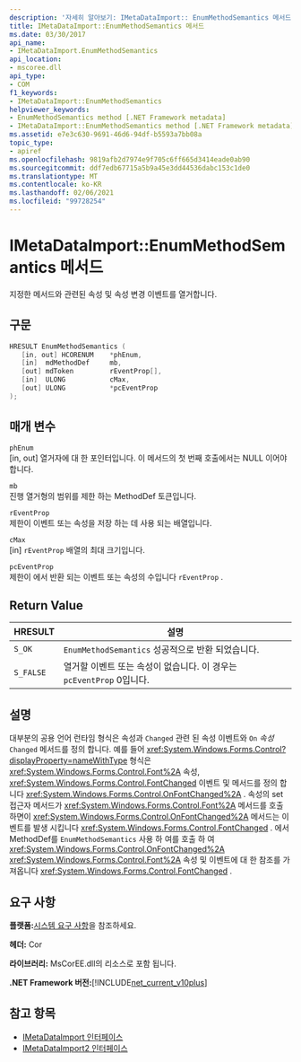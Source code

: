 ```yaml
---
description: '자세히 알아보기: IMetaDataImport:: EnumMethodSemantics 메서드'
title: IMetaDataImport::EnumMethodSemantics 메서드
ms.date: 03/30/2017
api_name:
- IMetaDataImport.EnumMethodSemantics
api_location:
- mscoree.dll
api_type:
- COM
f1_keywords:
- IMetaDataImport::EnumMethodSemantics
helpviewer_keywords:
- EnumMethodSemantics method [.NET Framework metadata]
- IMetaDataImport::EnumMethodSemantics method [.NET Framework metadata]
ms.assetid: e7e3c630-9691-46d6-94df-b5593a7bb08a
topic_type:
- apiref
ms.openlocfilehash: 9819afb2d7974e9f705c6ff665d3414eade0ab90
ms.sourcegitcommit: ddf7edb67715a5b9a45e3dd44536dabc153c1de0
ms.translationtype: MT
ms.contentlocale: ko-KR
ms.lasthandoff: 02/06/2021
ms.locfileid: "99728254"
---
```

# <a name="imetadataimportenummethodsemantics-method"></a>IMetaDataImport::EnumMethodSemantics 메서드

지정한 메서드와 관련된 속성 및 속성 변경 이벤트를 열거합니다.  
  
## <a name="syntax"></a>구문  
  
```cpp  
HRESULT EnumMethodSemantics (  
   [in, out] HCORENUM    *phEnum,  
   [in]  mdMethodDef     mb,
   [out] mdToken         rEventProp[],  
   [in]  ULONG           cMax,  
   [out] ULONG           *pcEventProp  
);  
```  
  
## <a name="parameters"></a>매개 변수  

 `phEnum`  
 [in, out] 열거자에 대 한 포인터입니다. 이 메서드의 첫 번째 호출에서는 NULL 이어야 합니다.  
  
 `mb`  
 진행 열거형의 범위를 제한 하는 MethodDef 토큰입니다.  
  
 `rEventProp`  
 제한이 이벤트 또는 속성을 저장 하는 데 사용 되는 배열입니다.  
  
 `cMax`  
 [in] `rEventProp` 배열의 최대 크기입니다.  
  
 `pcEventProp`  
 제한이 에서 반환 되는 이벤트 또는 속성의 수입니다 `rEventProp` .  
  
## <a name="return-value"></a>Return Value  
  
|HRESULT|설명|  
|-------------|-----------------|  
|`S_OK`|`EnumMethodSemantics` 성공적으로 반환 되었습니다.|  
|`S_FALSE`|열거할 이벤트 또는 속성이 없습니다. 이 경우는 `pcEventProp` 0입니다.|  
  
## <a name="remarks"></a>설명  

 대부분의 공용 언어 런타임 형식은  속성과 `Changed` 관련 된 속성 이벤트와 `On` *속성* `Changed` 메서드를 정의 합니다. 예를 들어 <xref:System.Windows.Forms.Control?displayProperty=nameWithType> 형식은 <xref:System.Windows.Forms.Control.Font%2A> 속성, <xref:System.Windows.Forms.Control.FontChanged> 이벤트 및 메서드를 정의 합니다 <xref:System.Windows.Forms.Control.OnFontChanged%2A> . 속성의 set 접근자 메서드가 <xref:System.Windows.Forms.Control.Font%2A> 메서드를 호출 하면이 <xref:System.Windows.Forms.Control.OnFontChanged%2A> 메서드는 이벤트를 발생 시킵니다 <xref:System.Windows.Forms.Control.FontChanged> . 에서 MethodDef를 `EnumMethodSemantics` 사용 하 여를 호출 하 여 <xref:System.Windows.Forms.Control.OnFontChanged%2A> <xref:System.Windows.Forms.Control.Font%2A> 속성 및 이벤트에 대 한 참조를 가져옵니다 <xref:System.Windows.Forms.Control.FontChanged> .  
  
## <a name="requirements"></a>요구 사항  

 **플랫폼:**[시스템 요구 사항](../../get-started/system-requirements.md)을 참조하세요.  
  
 **헤더:** Cor  
  
 **라이브러리:** MsCorEE.dll의 리소스로 포함 됩니다.  
  
 **.NET Framework 버전:**[!INCLUDE[net_current_v10plus](../../../../includes/net-current-v10plus-md.md)]  
  
## <a name="see-also"></a>참고 항목

- [IMetaDataImport 인터페이스](imetadataimport-interface.md)
- [IMetaDataImport2 인터페이스](imetadataimport2-interface.md)
